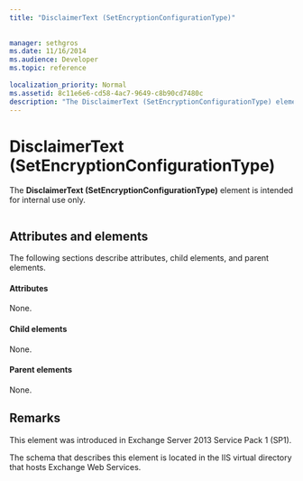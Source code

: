 ```yaml
---
title: "DisclaimerText (SetEncryptionConfigurationType)"
 
 
manager: sethgros
ms.date: 11/16/2014
ms.audience: Developer
ms.topic: reference
 
localization_priority: Normal
ms.assetid: 8c11e6e6-cd58-4ac7-9649-c8b90cd7480c
description: "The DisclaimerText (SetEncryptionConfigurationType) element is intended for internal use only."
---
```


# DisclaimerText (SetEncryptionConfigurationType)

The **DisclaimerText (SetEncryptionConfigurationType)** element is intended for internal use only. 
  
```

```

## Attributes and elements

The following sections describe attributes, child elements, and parent elements.
  
#### Attributes

None.
  
#### Child elements

None.
  
#### Parent elements

None.
  
## Remarks

This element was introduced in Exchange Server 2013 Service Pack 1 (SP1).
  
The schema that describes this element is located in the IIS virtual directory that hosts Exchange Web Services.
  

